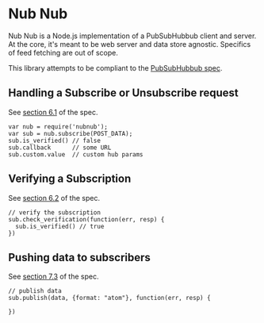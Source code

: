 # Nub Nub

Nub Nub is a Node.js implementation of a PubSubHubbub client and server.  At 
the core, it's meant to be web server and data store agnostic.  Specifics of
feed fetching are out of scope.

This library attempts to be compliant to the [PubSubHubbub spec][spec].

[spec]: http://pubsubhubbub.googlecode.com/svn/trunk/pubsubhubbub-core-0.3.html

## Handling a Subscribe or Unsubscribe request

See [section 6.1][6.1] of the spec.

    var nub = require('nubnub');
    var sub = nub.subscribe(POST_DATA);
    sub.is_verified() // false
    sub.callback      // some URL
    sub.custom.value  // custom hub params

## Verifying a Subscription

See [section 6.2][6.2] of the spec.

    // verify the subscription
    sub.check_verification(function(err, resp) {
      sub.is_verified() // true
    })

## Pushing data to subscribers

See [section 7.3][7.3] of the spec.

    // publish data 
    sub.publish(data, {format: "atom"}, function(err, resp) {
      
    })

[6.1]: http://pubsubhubbub.googlecode.com/svn/trunk/pubsubhubbub-core-0.3.html#rfc.section.6.1
[6.2]: http://pubsubhubbub.googlecode.com/svn/trunk/pubsubhubbub-core-0.3.html#rfc.section.6.2
[7.3]: http://pubsubhubbub.googlecode.com/svn/trunk/pubsubhubbub-core-0.3.html#rfc.section.7.3